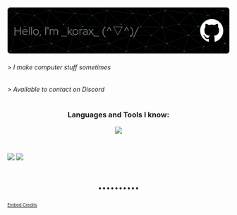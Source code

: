 <a href="https://koraxial.github.io/">
  <img src="https://github.com/koraxial/koraxial/blob/main/koraxial-github-header-image.png" />
</a>

<h6> > I make computer stuff sometimes</h6>
<h6> > Available to contact on Discord</h6>
<h1 align="center"> </h1>

<h3 align="center">Languages and Tools I know:</h3>
<p align="center">
  <a>
    <img src="https://skillicons.dev/icons?i=git,github,python,mysql,vscode,blender,linux,bash,html,ps,pr" />
  </a>
</p>
<h1 align="center"> </h1>

<a>
  <img height=200 align="center" src="https://github-readme-stats.vercel.app/api?username=koraxial&theme=nord&show_icons=true&bg_color=00000000&hide_border=false&count_private=true&card_width=50&rank_icon=github&hide_rank=false"/>
</a>
<a>
  <img height=200 align="center" src="https://github-readme-stats.vercel.app/api/top-langs?username=koraxial&theme=nord&bg_color=00000000&hide_border=false&layout=donut&langs_count=8&card_width=50" />
</a>
<h1 align="center">..........</h1>

<sub><sup>[Embed Credits](https://github.com/koraxial/koraxial/blob/main/credits.md)</sup></sub>


